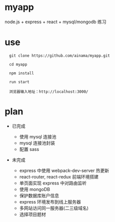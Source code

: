 # myapp

node.js + express + react + mysql/mongodb  练习


# use

```
  git clone https://github.com/ainama/myapp.git

  cd myapp

  npm install

  run start

  浏览器输入地址：http://localhost:3000/
```


# plan
  * 已完成
    * 使用 mysql 连接池
    * mysql 连接池封装
    * 配置 sass

  * 未完成
    * express 中使用 webpack-dev-server 热更新
    * react-router, react-redux 前端环境搭建
    * 单页面实现 express 中对路由监听
    * 使用 mongoDB
    * 保护数据库账户信息
    * express 环境发布到线上服务器
    * 多网站访问同一服务器(二三级域名)
    * 选择项目题材

